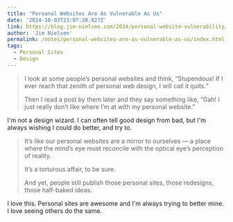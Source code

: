 ```yaml
---
title: "Personal Websites Are As Vulnerable As Us"
date: '2024-10-03T23:07:20.927Z'
link: https://blog.jim-nielsen.com/2024/personal-website-vulnerability/
author: 'Jim Nielsen'
permalink: /notes/personal-websites-are-as-vulnerable-as-us/index.html
tags:
  - Personal Sites
  - Design
---
```


> I look at some people’s personal websites and think, “Stupendous! If I ever reach that zenith of personal web design, I will call it quits.”
>
> Then I read a post by them later and they say something like, “Gah! I just really don’t like where I’m at with my personal website.”

I'm not a design wizard. I can often tell good design from bad, but I'm always wishing I could do better, and try to.

> It’s like our personal websites are a mirror to ourselves — a place where the mind’s eye must reconcile with the optical eye’s perception of reality.
>
> It’s a torturous affair, to be sure.
>
> And yet, people still publish those personal sites, those redesigns, those half-baked ideas.

I love this. Personal sites are awesome and I'm always trying to better mine. I love seeing others do the same.